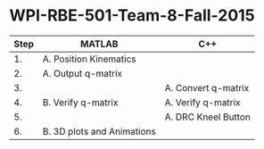 # WPI-RBE-501-Team-8-Fall-2015

| Step | MATLAB| C++ |
| ------------- | ------------- | ------------- |
| 1. | A. Position Kinematics  | |
| 2. | A. Output q-matrix  | |
| 3. | |  A. Convert q-matrix |
| 4. | B. Verify q-matrix |  A. Verify q-matrix |
| 5. | |  A. DRC Kneel Button |
| 6. | B. 3D plots and Animations| |
